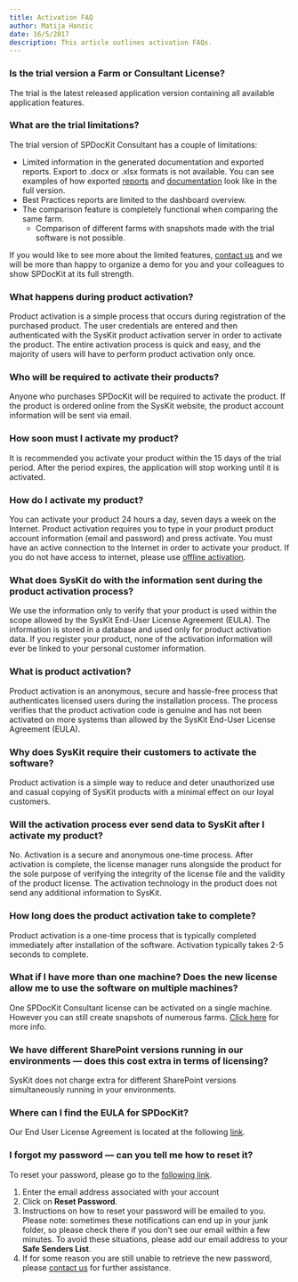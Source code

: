 ```yaml
---  
title: Activation FAQ
author: Matija Hanzic  
date: 16/5/2017  
description: This article outlines activation FAQs.
--- 
```

### Is the trial version a Farm or Consultant License?
The trial is the latest released application version containing all available application features.

### What are the trial limitations?
The trial version of SPDocKit Consultant has a couple of limitations:
* Limited information in the generated documentation and exported reports. Export to .docx or .xlsx formats is not available. You can see examples of how exported [reports](https://www.syskit.com/products/spdockit/resources/documentation-report-examples/) and [documentation](https://www.syskit.com/products/spdockit/resources/documentation-report-examples/) look like in the full version.
* Best Practices reports are limited to the dashboard overview.
* The comparison feature is completely functional when comparing the same farm.
    * Comparison of different farms with snapshots made with the trial software is not possible.

If you would like to see more about the limited features, [contact us](https://www.syskit.com/company/contact-us/) and we will be more than happy to organize a demo for you and your colleagues to show SPDocKit at its full strength.

### What happens during product activation?

Product activation is a simple process that occurs during registration of the purchased product. The user credentials are entered and then authenticated with the SysKit product activation server in order to activate the product. The entire activation process is quick and easy, and the majority of users will have to perform product activation only once.

### Who will be required to activate their products?

Anyone who purchases SPDocKit will be required to activate the product. If the product is ordered online from the SysKit website, the product account information will be sent via email.

### How soon must I activate my product?

It is recommended you activate your product within the 15 days of the trial period. After the period expires, the application will stop working until it is activated.


### How do I activate my product?

You can activate your product 24 hours a day, seven days a week on the Internet. Product activation requires you to type in your product product account information (email and password) and press activate. You must have an active connection to the Internet in order to activate your product.
If you do not have access to internet, please use [offline activation](#internal/activation/offline-activation).

### What does SysKit do with the information sent during the product activation process?

We use the information only to verify that your product is used within the scope allowed by the SysKit End-User License Agreement (EULA). The information is stored in a database and used only for product activation data. If you register your product, none of the activation information will ever be linked to your personal customer information.

### What is product activation?

Product activation is an anonymous, secure and hassle-free process that authenticates licensed users during the installation process. The process verifies that the product activation code is genuine and has not been activated on more systems than allowed by the SysKit End-User License Agreement (EULA).

### Why does SysKit  require their customers to activate the software?

Product activation is a simple way to reduce and deter unauthorized use and casual copying of SysKit products with a minimal effect on our loyal customers.

### Will the activation process ever send data to SysKit after I activate my product?

No. Activation is a secure and anonymous one-time process. After activation is complete, the license manager runs alongside the product for the sole purpose of verifying the integrity of the license file and the validity of the product license. The activation technology in the product does not send any additional information to SysKit. 

### How long does the product activation take to complete?

Product activation is a one-time process that is typically completed immediately after installation of the software. Activation typically takes 2-5 seconds to complete.

### What if I have more than one machine? Does the new license allow me to use the software on multiple machines?

One SPDocKit Consultant license can be activated on a single machine. However you can still create snapshots of numerous farms. [Click here]() for more info.  

### We have different SharePoint versions running in our environments — does this cost extra in terms of licensing?

SysKit does not charge extra for different SharePoint versions simultaneously running in your environments.

### Where can I find the EULA for SPDocKit?
Our End User License Agreement is located at the following [link](https://www.syskit.com/eula/).

### I forgot my password — can you tell me how to reset it?
To reset your password, please go to the [following link](https://my.syskit.com/ForgotPassword.aspx).
1. Enter the email address associated with your account
1. Click on __Reset Password__.
1. Instructions on how to reset your password will be emailed to you. Please note: sometimes these notifications can end up in your junk folder, so please check there if you don’t see our email within a few minutes. To avoid these situations, please add our email address to your __Safe Senders List__.
1. If for some reason you are still unable to retrieve the new password, please [contact us](https://www.syskit.com/company/contact-us/)  for further assistance.

